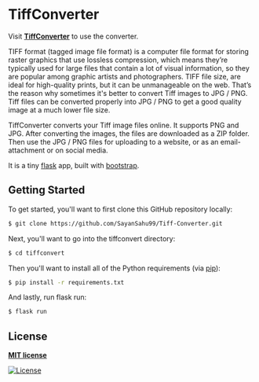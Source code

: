 # TiffConverter

Visit **[TiffConverter](https://tiffconvert.sayansahu99.repl.co/)** to use the converter.

TIFF format (tagged image file format) is a computer file format for storing raster graphics that use lossless compression, which means they’re typically used for large files that contain a lot of visual information, so they are popular among graphic artists and photographers. TIFF file size, are ideal for high-quality prints, but it can be unmanageable on the web. That’s the reason why sometimes it's better to convert Tiff images to JPG / PNG. Tiff files can be converted properly into JPG / PNG to get a good quality image at a much lower file size.

TiffConverter converts your Tiff image files online. It supports PNG and JPG. After converting the images, the files are downloaded as a ZIP folder. Then use the JPG / PNG files for uploading to a website, or as an email-attachment or on social media.

It is a tiny [flask](http://flask.pocoo.org/) app, built with [bootstrap](http://getbootstrap.com/).

## Getting Started

To get started, you'll want to first clone this GitHub repository locally:

```bash
$ git clone https://github.com/SayanSahu99/Tiff-Converter.git
```

Next, you'll want to go into the tiffconvert directory:

```bash
$ cd tiffconvert
```

Then you'll want to install all of the Python requirements (via
[pip](http://pip.readthedocs.org/en/latest/)):

```bash
$ pip install -r requirements.txt
```

And lastly, run flask run:

```bash
$ flask run
```

## License

**[MIT license](http://opensource.org/licenses/mit-license.php)**

[![License](http://img.shields.io/:license-mit-blue.svg?style=flat-square)](http://badges.mit-license.org)